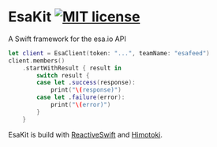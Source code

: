 # EsaKit [![MIT license](https://img.shields.io/badge/license-MIT-lightgrey.svg)](https://raw.githubusercontent.com/pixyzehn/EsaKit/master/LICENSE.md)
A Swift framework for the esa.io API

```swift
let client = EsaClient(token: "...", teamName: "esafeed")
client.members()
    .startWithResult { result in
        switch result {
        case let .success(response):
            print("\(response)")
        case let .failure(error):
            print("\(error)")
        }
    }
```

EsaKit is build with [ReactiveSwift](https://github.com/ReactiveCocoa/ReactiveSwift) and [Himotoki](https://github.com/ikesyo/Himotoki).
